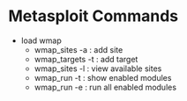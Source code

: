 # Metasploit Commands

- load wmap
	- wmap_sites -a <ip> : add site
	- wmap_targets -t <url> : add target
	- wmap_sites -l : view available sites
	- wmap_run -t : show enabled modules
	- wmap_run -e : run all enabled modules
